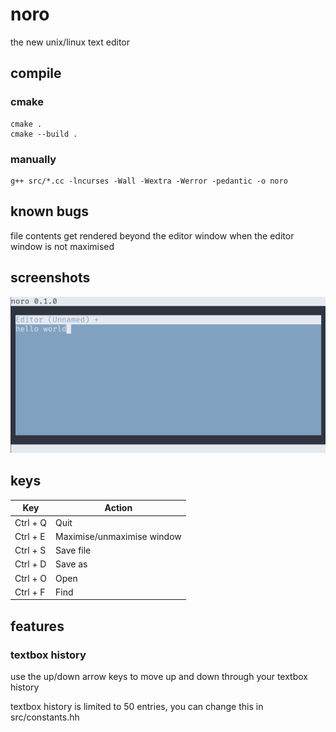 # noro
the new unix/linux text editor

## compile
### cmake
```
cmake .
cmake --build .
```

### manually
```
g++ src/*.cc -lncurses -Wall -Wextra -Werror -pedantic -o noro
```

## known bugs
file contents get rendered beyond the editor window when the editor window is not maximised

## screenshots
<img src="/pic/noro.png">

## keys
| Key        | Action                     |
| ---------- | -------------------------- |
| Ctrl + Q   | Quit                       |
| Ctrl + E   | Maximise/unmaximise window |
| Ctrl + S   | Save file                  |
| Ctrl + D   | Save as                    |
| Ctrl + O   | Open                       |
| Ctrl + F   | Find                       |


## features
### textbox history
use the up/down arrow keys to move up and down through your textbox history

textbox history is limited to 50 entries, you can change this in src/constants.hh
